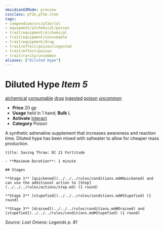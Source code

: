 ```yaml
---
obsidianUIMode: preview
cssclass: pf2e,pf2e-item
tags:
- compendium/src/pf2e/lol
- equipment/alchemical/poison
- trait/equipment/alchemical
- trait/equipment/consumable
- trait/equipment/drug
- trait/effect/poison/ingested
- trait/effect/poison
- trait/rarity/uncommon
aliases: ["Diluted Hype"]
---
```

# Diluted Hype *Item 5*  
[alchemical](alchemical.md)  [consumable](consumable.md)  [drug](drug-gmg.md)  [ingested](ingested.md)  [poison](rules/traits/poison.md)  [uncommon](uncommon.md)  

- **Price** 20 gp
- **Usage** held in 1 hand; **Bulk** L
- **Activate** [Interact](interact.md)
- **Category** Poison

A synthetic adrenaline supplement that increases awareness and reaction time. Diluted hype has been mixed with saltwater to allow for cheaper mass production.

```ad-inline-affliction
title: Saving Throw: DC 21 Fortitude

- **Maximum Duration**: 1 minute

## Stages

**Stage 1** [quickened](../../../rules/conditions.md#Quickened) and can use the additional action to [Step](../../../rules/actions/step.md) (1 round)

**Stage 2** [stupefied](../../../rules/conditions.md#Stupefied) (1 round)

**Stage 3** [drained](../../../rules/conditions.md#Drained) and [stupefied](../../../rules/conditions.md#Stupefied) (1 round)
```

*Source: Lost Omens: Legends p. 81*

